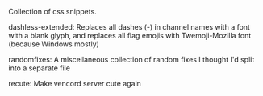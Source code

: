 Collection of css snippets.

dashless-extended: Replaces all dashes (-) in channel names with a font with a blank glyph, and replaces all flag emojis with Twemoji-Mozilla font (because Windows mostly)

randomfixes: A miscellaneous collection of random fixes I thought I'd split into a separate file

recute: Make vencord server cute again
